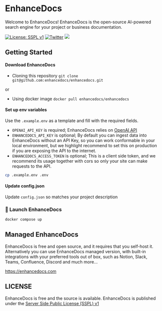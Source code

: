 # EnhanceDocs

Welcome to EnhanceDocs! EnhanceDocs is the open-source AI-powered search engine for your project or business documentation.

[![License: SSPL v1](https://img.shields.io/badge/license-SSPL--v1-yellow)](https://www.mongodb.com/licensing/server-side-public-license)
[![Twitter](https://img.shields.io/twitter/url/https/twitter.com/enhancedocs.svg?style=social&label=Follow%20%40EnhanceDocs)](https://twitter.com/enhancedocs)
[![](https://dcbadge.vercel.app/api/server/AUDa3KZavw?compact=true&style=flat)](https://discord.gg/AUDa3KZavw)

## Getting Started

#### Download EnhanceDocs

- Cloning this repository `git clone git@github.com:enhancedocs/enhancedocs.git`

or

- Using docker image `docker pull enhancedocs/enhancedocs`

#### Set up env variables

Use the `.example.env` as a template and fill with the required fields.

- `OPENAI_API_KEY` is required; EnhanceDocs relies on [OpenAI API](https://platform.openai.com/docs/introduction)
- `ENHANCEDOCS_API_KEY` is optional; By default you can ingest data into EnhanceDocs without an API Key, 
so you can work conformable in your local environment, 
but we highlight recommend to set this on production if you are exposing the API to the internet.
- `ENHANCEDOCS_ACCESS_TOKEN` is optional; This is a client side token, 
and we recommend its usage together with cors so only your site can make requests to the API.

```bash
cp .example.env .env
```

#### Update config.json

Update `config.json` so matches your project description


### 🚀 Launch EnhanceDocs

```bash
docker compose up
```

## Managed EnhanceDocs

EnhanceDocs is free and open source, and it requires that you self-host it. 
Alternatively you can use EnhanceDocs managed version, with built-in integrations with your preferred tools out of box, such as
Notion, Slack, Teams, Confluence, Discord and much more...

https://enhancedocs.com

## LICENSE

EnhanceDocs is free and the source is available.
EnhanceDocs is published under the [Server Side Public License (SSPL) v1](LICENSE)
